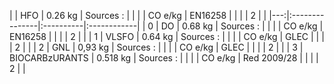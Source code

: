 |    | HFO            | 0.26 kg   | Sources :   |
|    |                | CO e/kg   | EN16258     |
|    |                | 2         |             |
|---:|:---------------|:----------|:------------|
|  0 | DO             | 0.68 kg   | Sources :   |
|    |                | CO e/kg   | EN16258     |
|    |                | 2         |             |
|  1 | VLSFO          | 0.64 kg   | Sources :   |
|    |                | CO e/kg   | GLEC        |
|    |                | 2         |             |
|  2 | GNL            | 0,93 kg   | Sources :   |
|    |                | CO e/kg   | GLEC        |
|    |                | 2         |             |
|  3 | BIOCARBzURANTS | 0.518 kg  | Sources :   |
|    |                | CO e/kg   | Red 2009/28 |
|    |                | 2         |             |